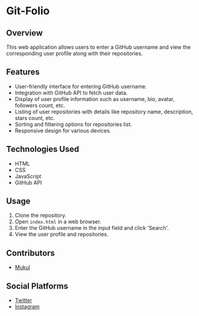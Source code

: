 # Git-Folio

## Overview
This web application allows users to enter a GitHub username and view the corresponding user profile along with their repositories.

## Features
- User-friendly interface for entering GitHub username.
- Integration with GitHub API to fetch user data.
- Display of user profile information such as username, bio, avatar, followers count, etc.
- Listing of user repositories with details like repository name, description, stars count, etc.
- Sorting and filtering options for repositories list.
- Responsive design for various devices.

## Technologies Used
- HTML
- CSS
- JavaScript
- GitHub API

## Usage
1. Clone the repository.
2. Open `index.html` in a web browser.
3. Enter the GitHub username in the input field and click 'Search'.
4. View the user profile and repositories.

## Contributors
- [Mukul](https://github.com/mukul1107)

## Social Platforms
- [Twitter](https://twitter.com/mukulownsyou)
- [Instagram](https://instagram.com/mukulownsyou)

